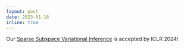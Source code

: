 ```yaml
---
layout: post
date: 2023-01-16
inline: true
---
```



Our [Sparse Subspace Variational Inference](https://openreview.net/forum?id=TskzCtpMEO&referrer=\%5BAuthor\%20Console\%5D(\%2Fgroup\%3Fid\%3DICLR.cc\%2F2024\%2FConference\%2FAuthors\%23your-submissions)) is accepted by ICLR 2024!